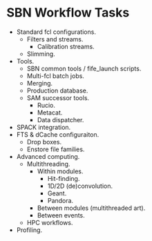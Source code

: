 # SBN Workflow Tasks

* Standard fcl configurations.
  * Filters and streams. 
    * Calibration streams.
  * Slimming.
* Tools.
  * SBN common tools / fife_launch scripts.
  * Multi-fcl batch jobs.
  * Merging.
  * Production database.
  * SAM successor tools.
    * Rucio.
    * Metacat.
    * Data dispatcher.
* SPACK integration.
* FTS & dCache configuraiton.
  * Drop boxes.
  * Enstore file families.
* Advanced computing.
  * Multithreading.
    * Within modules.
      * Hit-finding.
      * 1D/2D (de)convolution.
      * Geant.
      * Pandora.
    * Between modules (multithreaded art).
    * Between events.
  * HPC workflows.
* Profiling.
